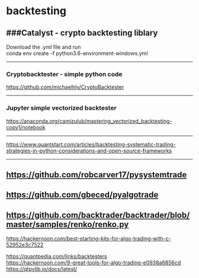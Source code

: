 # backtesting

###Catalyst - crypto backtesting liblary  
----------------------------------------------------------
Download the .yml file and run  
conda env create -f python3.6-environment-windows.yml  

----------------------------------------------------------


### Cryptobacktester - simple python code  
https://github.com/michaelhly/CryptoBacktester

----------------------------------------------------------
### Jupyter simple vectorized backtester

https://anaconda.org/camizulub/mastering_vectorized_backtesting-copy1/notebook

----------------------------------------------------------
https://www.quantstart.com/articles/backtesting-systematic-trading-strategies-in-python-considerations-and-open-source-frameworks  

---------------------------------------------------------
https://github.com/robcarver17/pysystemtrade  
---------------------------------------------------------
https://github.com/gbeced/pyalgotrade  
---------------------------------------------------------

https://github.com/backtrader/backtrader/blob/master/samples/renko/renko.py  
--------------------------------------------------------

https://hackernoon.com/best-starting-kits-for-algo-trading-with-c-52952e3c7522

https://quantpedia.com/links/backtesters  
https://hackernoon.com/9-great-tools-for-algo-trading-e0938a6856cd  
https://qtpylib.io/docs/latest/  
